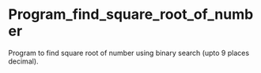 # Program_find_square_root_of_number
Program to find square root of number using binary search (upto 9 places decimal).
